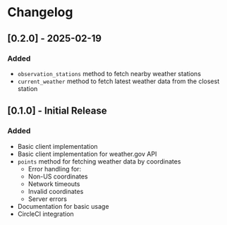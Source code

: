 # Changelog

## [0.2.0] - 2025-02-19

### Added
- `observation_stations` method to fetch nearby weather stations
- `current_weather` method to fetch latest weather data from the closest station

## [0.1.0] - Initial Release

### Added
- Basic client implementation
- Basic client implementation for weather.gov API
- `points` method for fetching weather data by coordinates
  - Error handling for:
  - Non-US coordinates
  - Network timeouts
  - Invalid coordinates
  - Server errors
- Documentation for basic usage
- CircleCI integration
